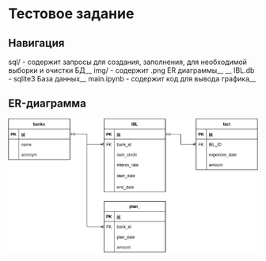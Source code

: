# Тестовое задание
## Навигация
sql/ - содержит запросы для создания, заполнения, для необходимой выборки и очистки БД__
img/ - содержит .png ER диаграммы__
__
IBL.db - sqlite3 База данных__
main.ipynb - содержит код для вывода графика__
## ER-диаграмма
![ER-диаграмма](img/sobes.drawio.png)
